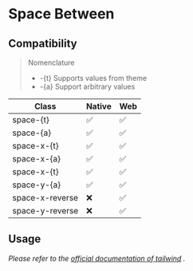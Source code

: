 # Space Between

## Compatibility

> Nomenclature
> - -{t} Supports values from theme
> - -{a} Support arbitrary values  

| Class           | Native | Web |
| --------------- | ------ | --- |
| space-{t}       | ✅     | ✅  |
| space-{a}       | ✅     | ✅  |
| space-x-{t}     | ✅     | ✅  |
| space-x-{a}     | ✅     | ✅  |
| space-x-{t}     | ✅     | ✅  |
| space-y-{a}     | ✅     | ✅  |
| space-x-reverse | ❌     | ✅  |
| space-y-reverse | ❌     | ✅  |


## Usage

_Please refer to the [official documentation of tailwind](https://tailwindcss.com/docs/space-between) ._
